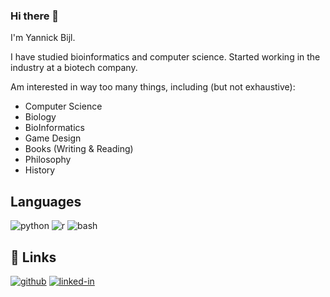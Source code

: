 ### Hi there 👋

I'm Yannick Bijl.

I have studied bioinformatics and computer science.
Started working in the industry at a biotech company.

Am interested in way too many things, including (but not exhaustive):
* Computer Science
* Biology
* BioInformatics
* Game Design
* Books (Writing & Reading)
* Philosophy
* History

## Languages  
![python](https://img.shields.io/badge/Python-3776AB?style=for-the-badge&logo=python&logoColor=white)
![r](https://img.shields.io/badge/R-276DC3?style=for-the-badge&logo=r&logoColor=white)
![bash](https://img.shields.io/badge/BASH-4EAA25?style=for-the-badge&logo=gnu-bash&logoColor=white)

## 🔗 Links  
[![github](https://img.shields.io/badge/GitHub-000000?style=for-the-badge&logo=GitHub&logoColor=white)](https://github.com/yannickbijl)
[![linked-in](https://img.shields.io/badge/Linked_In-0077B5?style=for-the-badge&logo=LinkedIn&logoColor=white)](https://www.linkedin.com/in/yannick-bijl-864693144/)

<!--
**yannickbijl/yannickbijl** is a ✨ _special_ ✨ repository because its `README.md` (this file) appears on your GitHub profile.

Here are some ideas to get you started:

- 🔭 I’m currently working on ...
- 🌱 I’m currently learning ...
- 👯 I’m looking to collaborate on ...
- 🤔 I’m looking for help with ...
- 💬 Ask me about ...
- 📫 How to reach me: ...
- 😄 Pronouns: ...
- ⚡ Fun fact: ...
-->
